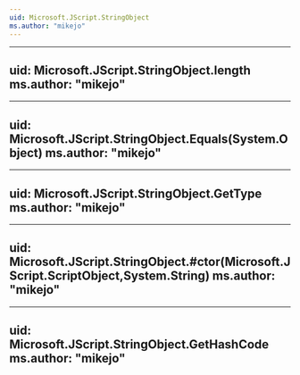 ```yaml
---
uid: Microsoft.JScript.StringObject
ms.author: "mikejo"
---
```


---
uid: Microsoft.JScript.StringObject.length
ms.author: "mikejo"
---

---
uid: Microsoft.JScript.StringObject.Equals(System.Object)
ms.author: "mikejo"
---

---
uid: Microsoft.JScript.StringObject.GetType
ms.author: "mikejo"
---

---
uid: Microsoft.JScript.StringObject.#ctor(Microsoft.JScript.ScriptObject,System.String)
ms.author: "mikejo"
---

---
uid: Microsoft.JScript.StringObject.GetHashCode
ms.author: "mikejo"
---
